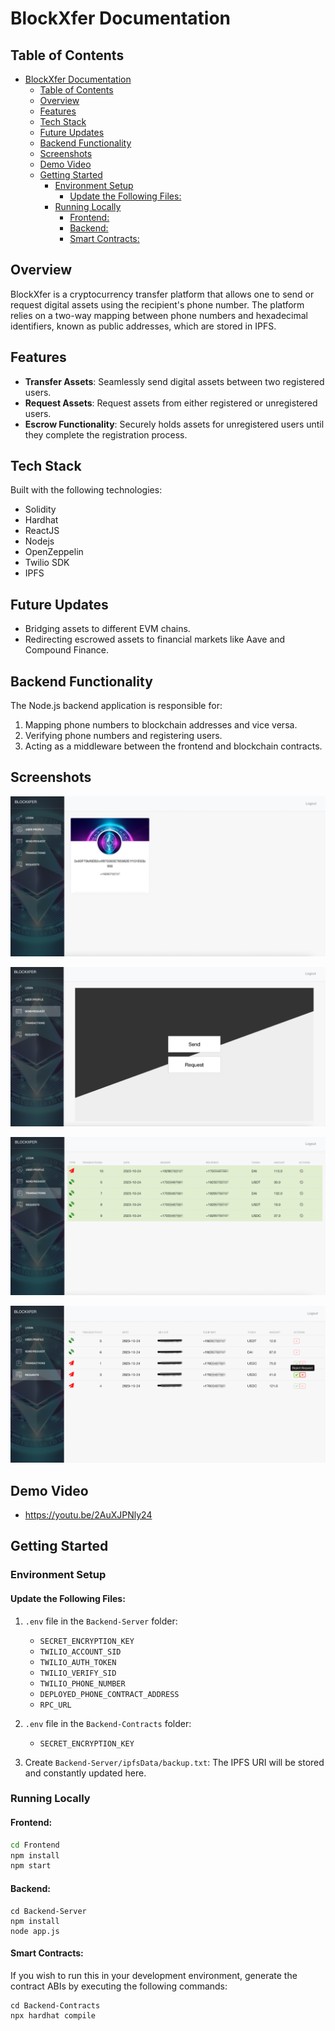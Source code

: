 # BlockXfer Documentation

## Table of Contents
- [BlockXfer Documentation](#blockxfer-documentation)
  - [Table of Contents](#table-of-contents)
  - [Overview](#overview)
  - [Features](#features)
  - [Tech Stack](#tech-stack)
  - [Future Updates](#future-updates)
  - [Backend Functionality](#backend-functionality)
  - [Screenshots](#screenshots)
  - [Demo Video](#demo-video)
  - [Getting Started](#getting-started)
    - [Environment Setup](#environment-setup)
      - [Update the Following Files:](#update-the-following-files)
    - [Running Locally](#running-locally)
      - [Frontend:](#frontend)
      - [Backend:](#backend)
      - [Smart Contracts:](#smart-contracts)

## Overview

BlockXfer is a cryptocurrency transfer platform that allows one to send or request digital assets using the recipient's phone number. The platform relies on a two-way mapping between phone numbers and hexadecimal identifiers, known as public addresses, which are stored in IPFS.


## Features

- **Transfer Assets**: Seamlessly send digital assets between two registered users.
- **Request Assets**: Request assets from either registered or unregistered users.
- **Escrow Functionality**: Securely holds assets for unregistered users until they complete the registration process.

## Tech Stack

Built with the following technologies:

- Solidity
- Hardhat
- ReactJS
- Nodejs
- OpenZeppelin
- Twilio SDK
- IPFS

## Future Updates

- Bridging assets to different EVM chains.
- Redirecting escrowed assets to financial markets like Aave and Compound Finance.

## Backend Functionality

The Node.js backend application is responsible for:

1. Mapping phone numbers to blockchain addresses and vice versa.
2. Verifying phone numbers and registering users.
3. Acting as a middleware between the frontend and blockchain contracts.

## Screenshots

![Screenshot 1](./scr_shot_1.png)

![Screenshot 2](./scr_shot_2.png)

![Screenshot 3](./scr_shot_3.png)

![Screenshot 4](./scr_shot_4.png)


## Demo Video

- https://youtu.be/2AuXJPNly24


## Getting Started

### Environment Setup

#### Update the Following Files:

1. `.env` file in the `Backend-Server` folder:
    - `SECRET_ENCRYPTION_KEY`
    - `TWILIO_ACCOUNT_SID`
    - `TWILIO_AUTH_TOKEN`
    - `TWILIO_VERIFY_SID`
    - `TWILIO_PHONE_NUMBER`
    - `DEPLOYED_PHONE_CONTRACT_ADDRESS`
    - `RPC_URL`

2. `.env` file in the `Backend-Contracts` folder:
    - `SECRET_ENCRYPTION_KEY`

3. Create `Backend-Server/ipfsData/backup.txt`: The IPFS URI will be stored and constantly updated here.

### Running Locally

#### Frontend:
```bash
cd Frontend
npm install
npm start
```

#### Backend:
```
cd Backend-Server
npm install
node app.js
```

#### Smart Contracts:
If you wish to run this in your development environment, generate the contract ABIs by executing the following commands:
```
cd Backend-Contracts
npx hardhat compile
```
